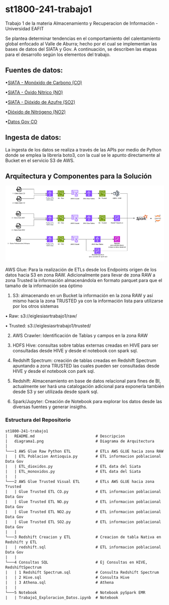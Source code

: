 # st1800-241-trabajo1
Trabajo 1 de la materia Almacenamiento y Recuperacion de Información - Universidad EAFIT

Se plantea determinar tendencias en el comportamiento del calentamiento global enfocado al Valle de Aburra; hecho por el cual se implementan las bases de datos del SIATA y Gov. A continuación, se describen las etapas para el desarrollo según los elementos del trabajo.

## Fuentes de datos:
•[SIATA - Monóxido de Carbono (CO)](https://datosabiertos.metropol.gov.co/sites/default/files/uploaded_resources/Datos_SIATA_Aire_co.json)

•[SIATA - Óxido Nítrico (NO)](datosabiertos.metropol.gov.co/sites/default/files/uploaded_resources/Datos_SIATA_Aire_no.json)

•[SIATA - Dióxido de Azufre (SO2)](datosabiertos.metropol.gov.co/sites/default/files/uploaded_resources/Datos_SIATA_Aire_so2.json)

•[Dióxido de Nitrógeno (NO2)](datosabiertos.metropol.gov.co/sites/default/files/uploaded_resources/Datos_SIATA_Aire_so2.json)

•[Datos Gov CO](https://www.datos.gov.co/resource/evm3-92yw.json)


## Ingesta de datos:
La ingesta de los datos se realiza a través de las APIs por medio de Python donde se emplea la librería boto3, con la cual se le apunto directamente al Bucket en el servicio S3 de AWS.

## Arquitectura y Componentes para la Solución
![arquitectura](diagrama1.png)


AWS Glue: Para la realización de ETLs desde los Endpoints origen de los datos hacia S3 en zona RAW. Adicionalmente para llevar de zona RAW a zona Trusted la información almacenándola en formato parquet para que el tamaño de la información sea óptimo
1.	S3: almacenando en un Bucket la información en la zona RAW y así mismo hacia la zona TRUSTED ya con la información lista para utilizarse por los otros sistemas

•	Raw: s3://eiglesiasrtrabajo1/raw/

•	Trusted: s3://eiglesiasrtrabajo1/trusted/


2.	AWS Crawler: Identificación de Tablas y campos en la zona RAW

3.	HDFS Hive: consultas sobre tablas externas creadas en HIVE para ser consultadas desde HIVE y desde el notebook con spark sql.

4.	Redshift Spectrum: creación de tablas creadas en Redshift Spectrum apuntando a zona TRUSTED las cuales pueden ser consultadas desde HIVE y desde el notebook con park sql.

5.	Redshift: Almacenamiento en base de datos relacional para fines de BI, actualmente ser hará una catalogación adicional para exponerla también desde S3 y ser utilizada desde spark sql.

6.	Spark/Jupyter: Creación de Notebook para explorar los datos desde las diversas fuentes y generar insigths.


### Estructura del Repositorio
```
st1800-241-trabajo1
│   README.md                           # Descripcion
|   diagrama1.png                       # Diagrama de Arquitectura
│   
└───1 AWS Glue Raw Python ETL           # ETLs AWS GLUE hacia zona RAW
|   | ETL Poblacion Antioquia.py        # ETL informacion poblacional Data Gov
|   | ETL_dioxidos.py                   # ETL data del Siata  
|   | ETL_monoxidos.py                  # ETL data del Siata
|   |
└───2 AWS Glue Trusted Visual ETL       # ETLs AWS GLUE hacia zona Trusted
|   | Glue Trusted ETL CO.py            # ETL informacion poblacional Data Gov
|   | Glue Trusted ETL NO.py            # ETL informacion poblacional Data Gov
|   | Glue Trusted ETL NO2.py           # ETL informacion poblacional Data Gov
|   | Glue Trusted ETL SO2.py           # ETL informacion poblacional Data Gov
|   |
└───3 Redshift Creacion y ETL           # Creacion de tabla Nativa en Redshift y ETL
|   | redshift.sql                      # ETL informacion poblacional Data Gov
|   |
└───4 Consultas SQL                     # Ej Consultas en HIVE, RedshiftSpectrum
|   | 1 Redshift Spectrum.sql           # Consulta Redshift Spectrum
|   | 2 Hive.sql                        # Consulta Hive
|   | 3 Athena.sql                      # Athena
|   |
└───5 Notebook                          # Notebook pySpark EMR
|   | Trabajo1_Exploracion_Datos.ipynb  # Notebook
```
